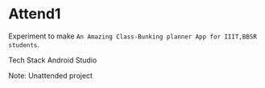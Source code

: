 # Attend1
Experiment to make `An Amazing Class-Bunking planner App for IIIT,BBSR students`.

Tech Stack
Android Studio

Note: Unattended project
